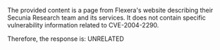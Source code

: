 The provided content is a page from Flexera's website describing their Secunia Research team and its services. It does not contain specific vulnerability information related to CVE-2004-2290.

Therefore, the response is: UNRELATED